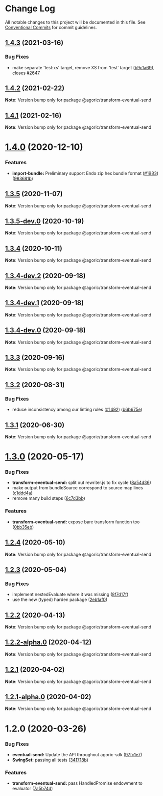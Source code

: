 # Change Log

All notable changes to this project will be documented in this file.
See [Conventional Commits](https://conventionalcommits.org) for commit guidelines.

## [1.4.3](https://github.com/Agoric/agoric-sdk/compare/@agoric/transform-eventual-send@1.4.2...@agoric/transform-eventual-send@1.4.3) (2021-03-16)


### Bug Fixes

* make separate 'test:xs' target, remove XS from 'test' target ([b9c1a69](https://github.com/Agoric/agoric-sdk/commit/b9c1a6987093fc8e09e8aba7acd2a1618413bac8)), closes [#2647](https://github.com/Agoric/agoric-sdk/issues/2647)





## [1.4.2](https://github.com/Agoric/agoric-sdk/compare/@agoric/transform-eventual-send@1.4.1...@agoric/transform-eventual-send@1.4.2) (2021-02-22)

**Note:** Version bump only for package @agoric/transform-eventual-send





## [1.4.1](https://github.com/Agoric/agoric-sdk/compare/@agoric/transform-eventual-send@1.4.0...@agoric/transform-eventual-send@1.4.1) (2021-02-16)

**Note:** Version bump only for package @agoric/transform-eventual-send





# [1.4.0](https://github.com/Agoric/agoric-sdk/compare/@agoric/transform-eventual-send@1.3.5...@agoric/transform-eventual-send@1.4.0) (2020-12-10)


### Features

* **import-bundle:** Preliminary support Endo zip hex bundle format ([#1983](https://github.com/Agoric/agoric-sdk/issues/1983)) ([983681b](https://github.com/Agoric/agoric-sdk/commit/983681bfc4bf512b6bd90806ed9220cd4fefc13c))





## [1.3.5](https://github.com/Agoric/agoric-sdk/compare/@agoric/transform-eventual-send@1.3.5-dev.0...@agoric/transform-eventual-send@1.3.5) (2020-11-07)

**Note:** Version bump only for package @agoric/transform-eventual-send





## [1.3.5-dev.0](https://github.com/Agoric/agoric-sdk/compare/@agoric/transform-eventual-send@1.3.4...@agoric/transform-eventual-send@1.3.5-dev.0) (2020-10-19)

**Note:** Version bump only for package @agoric/transform-eventual-send





## [1.3.4](https://github.com/Agoric/agoric-sdk/compare/@agoric/transform-eventual-send@1.3.4-dev.2...@agoric/transform-eventual-send@1.3.4) (2020-10-11)

**Note:** Version bump only for package @agoric/transform-eventual-send





## [1.3.4-dev.2](https://github.com/Agoric/agoric-sdk/compare/@agoric/transform-eventual-send@1.3.4-dev.1...@agoric/transform-eventual-send@1.3.4-dev.2) (2020-09-18)

**Note:** Version bump only for package @agoric/transform-eventual-send





## [1.3.4-dev.1](https://github.com/Agoric/agoric-sdk/compare/@agoric/transform-eventual-send@1.3.4-dev.0...@agoric/transform-eventual-send@1.3.4-dev.1) (2020-09-18)

**Note:** Version bump only for package @agoric/transform-eventual-send





## [1.3.4-dev.0](https://github.com/Agoric/agoric-sdk/compare/@agoric/transform-eventual-send@1.3.3...@agoric/transform-eventual-send@1.3.4-dev.0) (2020-09-18)

**Note:** Version bump only for package @agoric/transform-eventual-send





## [1.3.3](https://github.com/Agoric/agoric-sdk/compare/@agoric/transform-eventual-send@1.3.2...@agoric/transform-eventual-send@1.3.3) (2020-09-16)

**Note:** Version bump only for package @agoric/transform-eventual-send





## [1.3.2](https://github.com/Agoric/agoric-sdk/compare/@agoric/transform-eventual-send@1.3.1...@agoric/transform-eventual-send@1.3.2) (2020-08-31)


### Bug Fixes

* reduce inconsistency among our linting rules ([#1492](https://github.com/Agoric/agoric-sdk/issues/1492)) ([b6b675e](https://github.com/Agoric/agoric-sdk/commit/b6b675e2de110e2af19cad784a66220cab21dacf))





## [1.3.1](https://github.com/Agoric/agoric-sdk/compare/@agoric/transform-eventual-send@1.3.0...@agoric/transform-eventual-send@1.3.1) (2020-06-30)

**Note:** Version bump only for package @agoric/transform-eventual-send





# [1.3.0](https://github.com/Agoric/agoric-sdk/compare/@agoric/transform-eventual-send@1.2.4...@agoric/transform-eventual-send@1.3.0) (2020-05-17)


### Bug Fixes

* **transform-eventual-send:** split out rewriter.js to fix cycle ([8a54d36](https://github.com/Agoric/agoric-sdk/commit/8a54d36f6de8cee2ea87d6c75ea1eb013f40e766))
* make output from bundleSource correspond to source map lines ([c1ddd4a](https://github.com/Agoric/agoric-sdk/commit/c1ddd4a0a27de9561b3bd827213562d9741e61a8))
* remove many build steps ([6c7d3bb](https://github.com/Agoric/agoric-sdk/commit/6c7d3bb0c70277c22f8eda40525d7240141a5434))


### Features

* **transform-eventual-send:** expose bare transform function too ([0bb35eb](https://github.com/Agoric/agoric-sdk/commit/0bb35eb11fd9acc4e90ec987f83f246e09cdcab5))





## [1.2.4](https://github.com/Agoric/agoric-sdk/compare/@agoric/transform-eventual-send@1.2.3...@agoric/transform-eventual-send@1.2.4) (2020-05-10)

**Note:** Version bump only for package @agoric/transform-eventual-send





## [1.2.3](https://github.com/Agoric/agoric-sdk/compare/@agoric/transform-eventual-send@1.2.2...@agoric/transform-eventual-send@1.2.3) (2020-05-04)


### Bug Fixes

* implement nestedEvaluate where it was missing ([8f7d17f](https://github.com/Agoric/agoric-sdk/commit/8f7d17fe6a0c452df8c701c708d73cc79144071c))
* use the new (typed) harden package ([2eb1af0](https://github.com/Agoric/agoric-sdk/commit/2eb1af08fe3967629a3ce165752fd501a5c85a96))





## [1.2.2](https://github.com/Agoric/agoric-sdk/compare/@agoric/transform-eventual-send@1.2.2-alpha.0...@agoric/transform-eventual-send@1.2.2) (2020-04-13)

**Note:** Version bump only for package @agoric/transform-eventual-send





## [1.2.2-alpha.0](https://github.com/Agoric/agoric-sdk/compare/@agoric/transform-eventual-send@1.2.1...@agoric/transform-eventual-send@1.2.2-alpha.0) (2020-04-12)

**Note:** Version bump only for package @agoric/transform-eventual-send





## [1.2.1](https://github.com/Agoric/agoric-sdk/compare/@agoric/transform-eventual-send@1.2.1-alpha.0...@agoric/transform-eventual-send@1.2.1) (2020-04-02)

**Note:** Version bump only for package @agoric/transform-eventual-send





## [1.2.1-alpha.0](https://github.com/Agoric/agoric-sdk/compare/@agoric/transform-eventual-send@1.2.0...@agoric/transform-eventual-send@1.2.1-alpha.0) (2020-04-02)

**Note:** Version bump only for package @agoric/transform-eventual-send





# 1.2.0 (2020-03-26)


### Bug Fixes

* **eventual-send:** Update the API throughout agoric-sdk ([97fc1e7](https://github.com/Agoric/transform-eventual-send/commit/97fc1e748d8e3955b29baf0e04bfa788d56dad9f))
* **SwingSet:** passing all tests ([341718b](https://github.com/Agoric/transform-eventual-send/commit/341718be335e16b58aa5e648b51a731ea065c1d6))


### Features

* **transform-eventual-send:** pass HandledPromise endowment to evaluator ([7a5b74d](https://github.com/Agoric/transform-eventual-send/commit/7a5b74d8204a6af0d33ad05bfa67da714a0a8a5a))
